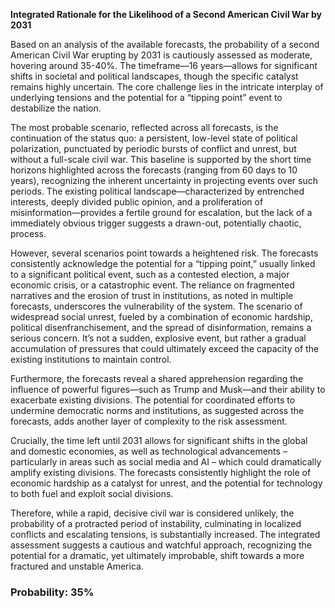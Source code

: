 **Integrated Rationale for the Likelihood of a Second American Civil War by 2031**

Based on an analysis of the available forecasts, the probability of a second American Civil War erupting by 2031 is cautiously assessed as moderate, hovering around 35-40%. The timeframe—16 years—allows for significant shifts in societal and political landscapes, though the specific catalyst remains highly uncertain. The core challenge lies in the intricate interplay of underlying tensions and the potential for a “tipping point” event to destabilize the nation.

The most probable scenario, reflected across all forecasts, is the continuation of the status quo: a persistent, low-level state of political polarization, punctuated by periodic bursts of conflict and unrest, but without a full-scale civil war. This baseline is supported by the short time horizons highlighted across the forecasts (ranging from 60 days to 10 years), recognizing the inherent uncertainty in projecting events over such periods. The existing political landscape—characterized by entrenched interests, deeply divided public opinion, and a proliferation of misinformation—provides a fertile ground for escalation, but the lack of a immediately obvious trigger suggests a drawn-out, potentially chaotic, process.

However, several scenarios point towards a heightened risk. The forecasts consistently acknowledge the potential for a “tipping point,” usually linked to a significant political event, such as a contested election, a major economic crisis, or a catastrophic event. The reliance on fragmented narratives and the erosion of trust in institutions, as noted in multiple forecasts, underscores the vulnerability of the system. The scenario of widespread social unrest, fueled by a combination of economic hardship, political disenfranchisement, and the spread of disinformation, remains a serious concern. It’s not a sudden, explosive event, but rather a gradual accumulation of pressures that could ultimately exceed the capacity of the existing institutions to maintain control.

Furthermore, the forecasts reveal a shared apprehension regarding the influence of powerful figures—such as Trump and Musk—and their ability to exacerbate existing divisions. The potential for coordinated efforts to undermine democratic norms and institutions, as suggested across the forecasts, adds another layer of complexity to the risk assessment.

Crucially, the time left until 2031 allows for significant shifts in the global and domestic economies, as well as technological advancements – particularly in areas such as social media and AI – which could dramatically amplify existing divisions. The forecasts consistently highlight the role of economic hardship as a catalyst for unrest, and the potential for technology to both fuel and exploit social divisions.

Therefore, while a rapid, decisive civil war is considered unlikely, the probability of a protracted period of instability, culminating in localized conflicts and escalating tensions, is substantially increased. The integrated assessment suggests a cautious and watchful approach, recognizing the potential for a dramatic, yet ultimately improbable, shift towards a more fractured and unstable America.

### Probability: 35%